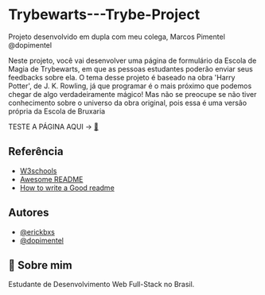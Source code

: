 # Trybewarts---Trybe-Project

Projeto desenvolvido em dupla com meu colega, Marcos Pimentel @dopimentel

Neste projeto, você vai desenvolver uma página de formulário da Escola de Magia de Trybewarts, em que as pessoas estudantes poderão enviar seus feedbacks sobre ela. O tema desse projeto é baseado na obra 'Harry Potter', de J. K. Rowling, já que programar é o mais próximo que podemos chegar de algo verdadeiramente mágico! Mas não se preocupe se não tiver conhecimento sobre o universo da obra original, pois essa é uma versão própria da Escola de Bruxaria


TESTE A PÁGINA AQUI -> [🚀](https://erickbxs.github.io/Trybewarts---Trybe-Project-/)


## Referência

 - [W3schools](https://https://www.w3schools.com/)
 - [Awesome README](https://github.com/matiassingers/awesome-readme)
 - [How to write a Good readme](https://bulldogjob.com/news/449-how-to-write-a-good-readme-for-your-github-project)


## Autores

- [@erickbxs](https://www.github.com/erickbxs)
- [@dopimentel](https://www.github.com/dopimentel)

## 🚀 Sobre mim
Estudante de Desenvolvimento Web Full-Stack no Brasil.

